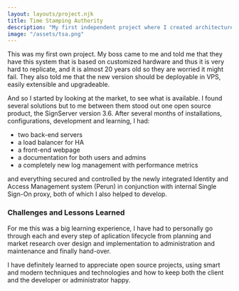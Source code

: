 ```yaml
---
layout: layouts/project.njk
title: Time Stamping Authority
description: "My first independent project where I created architecture, back-end, front-end, maintenance and everything in between and around."
image: "/assets/tsa.png"
---
```


This was my first own project. My boss came to me and told me that they have this system that is based on customized hardware and thus it is very hard to replicate, and it is almost 20 years old so they are worried it might fail. They also told me that the new version should be deployable in VPS, easily extensible and upgradeable.

And so I started by looking at the market, to see what is available. I found several solutions but to me between them stood out one open source product, the SignServer version 3.6. After several months of installations, configurations, development and learning, I had:

- two back-end servers
- a load balancer for HA
- a front-end webpage
- a documentation for both users and admins
- a completely new log management with performance metrics

and everything secured and controlled by the newly integrated Identity and Access Management system (Perun) in conjunction with internal Single Sign-On proxy, both of which I also helped to develop.

### Challenges and Lessons Learned
For me this was a big learning experience, I have had to personally go through each and every step of aplication lifecycle from planning and market research over design and implementation to administration and maintenance and finally hand-over.

I have definitely learned to appreciate open source projects, using smart and modern techniques and technologies and how to keep both the client and the developer or administrator happy.
